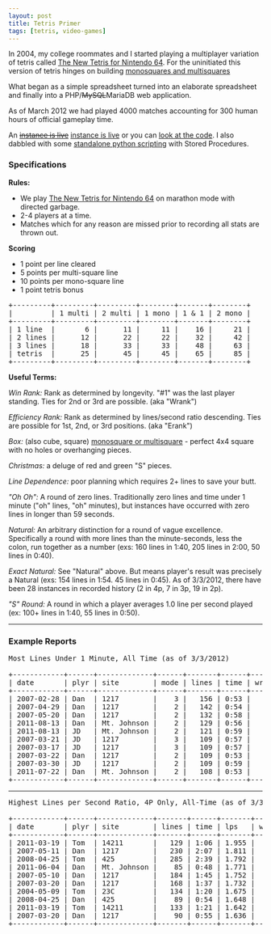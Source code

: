 ```yaml
---
layout: post
title: Tetris Primer
tags: [tetris, video-games]
---
```


In 2004, my college roommates and I started playing a multiplayer variation of tetris called [The New Tetris for Nintendo 64][0]. For the uninitiated this version of tetris hinges on building [monosquares and multisquares][4]

What began as a simple spreadsheet turned into an elaborate spreadsheet and finally into a PHP/<del>MySQL</del>MariaDB web application.

As of March 2012 we had played 4000 matches accounting for 300 human hours of official gameplay time.

An <del>[instance is live][1]</del> [instance is live][5] or you can [look at the code][2]. I also dabbled with some [standalone python scripting][3] with Stored Procedures.

### Specifications

**Rules:** 

+ We play [The New Tetris for Nintendo 64][0] on marathon mode with directed garbage.
+ 2-4 players at a time.
+ Matches which for any reason are missed prior to recording all stats are thrown out.

**Scoring**

- 1 point per line cleared
- 5 points per multi-square line
- 10 points per mono-square line
- 1 point tetris bonus

<pre>
+---------+---------+---------+--------+-------+--------+
|         | 1 multi | 2 multi | 1 mono | 1 & 1 | 2 mono |
+---------+---------+---------+--------+-------+--------+
| 1 line  |       6 |      11 |     11 |    16 |     21 |
| 2 lines |      12 |      22 |     22 |    32 |     42 |
| 3 lines |      18 |      33 |     33 |    48 |     63 |
| tetris  |      25 |      45 |     45 |    65 |     85 |
+---------+---------+---------+--------+-------+--------+
</pre>

**Useful Terms:**

*Win Rank:* Rank as determined by longevity. "#1" was the last player standing. Ties for 2nd or 3rd are possible. (aka "Wrank")

*Efficiency Rank:* Rank as determined by lines/second ratio descending. Ties are possible for 1st, 2nd, or 3rd positions. (aka "Erank")

*Box:* (also cube, square) [monosquare or multisquare][4] - perfect 4x4 square with no holes or overhanging pieces.

*Christmas:* a deluge of red and green "S" pieces.

*Line Dependence:* poor planning which requires 2+ lines to save your butt.

*"Oh Oh":* A round of zero lines. Traditionally zero lines and time under 1 minute ("oh" lines, "oh" minutes), but instances have occurred with zero lines in longer than 59 seconds.

*Natural:* An arbitrary distinction for a round of vague excellence. Specifically a round with more lines than the minute-seconds, less the colon, run together as a number (exs: 160 lines in 1:40, 205 lines in 2:00, 50 lines in 0:40).

*Exact Natural:* See "Natural" above. But means player's result was precisely a Natural (exs: 154 lines in 1:54. 45 lines in 0:45). As of 3/3/2012, there have been 28 instances in recorded history (2 in 4p, 7 in 3p, 19 in 2p).

*"S" Round:* A round in which a player averages 1.0 line per second played (ex: 100+ lines in 1:40, 55 lines in 0:50).

----

### Example Reports

<!-- SELECT m.matchdate as date, p.username as plyr, l.locationname as site, (select count(playerid) from playermatch where matchid = pm.matchid) as mode, pm.lines, concat("0:",pm.time) as time, pm.wrank as wrk, pm.erank as erk FROM playermatch pm, player p, tntmatch m, location l WHERE pm.matchid = m.matchid AND p.playerid = pm.playerid AND m.location = l.locationid AND pm.time < 60 AND (select count(playerid) from playermatch where matchid = pm.matchid) IN (4,3,2) ORDER BY pm.lines DESC LIMIT 10; -->

<pre>
Most Lines Under 1 Minute, All Time (as of 3/3/2012)

+------------+------+-------------+------+-------+------+-----+-----+
| date       | plyr | site        | mode | lines | time | wrk | erk |
+------------+------+-------------+------+-------+------+-----+-----+
| 2007-02-28 | Dan  | 1217        |    3 |   156 | 0:53 |   3 |   1 |
| 2007-04-29 | Dan  | 1217        |    2 |   142 | 0:54 |   1 |   1 |
| 2007-05-20 | Dan  | 1217        |    2 |   132 | 0:58 |   1 |   1 |
| 2011-08-13 | Dan  | Mt. Johnson |    2 |   129 | 0:56 |   1 |   1 |
| 2011-08-13 | JD   | Mt. Johnson |    2 |   121 | 0:59 |   1 |   1 |
| 2007-03-21 | JD   | 1217        |    3 |   109 | 0:57 |   1 |   1 |
| 2007-03-17 | JD   | 1217        |    3 |   109 | 0:57 |   1 |   1 |
| 2007-03-22 | Dan  | 1217        |    2 |   109 | 0:53 |   1 |   1 |
| 2007-03-30 | JD   | 1217        |    2 |   109 | 0:59 |   1 |   1 |
| 2011-07-22 | Dan  | Mt. Johnson |    2 |   108 | 0:53 |   1 |   1 |
+------------+------+-------------+------+-------+------+-----+-----+
</pre>
    
---

<!-- SELECT m.matchdate as date, p.username as plyr, l.locationname as site, pm.lines, concat(floor(pm.time/60),":",lpad(mod(pm.time,60),2,"0")) as time, round(pm.lines/pm.time,3) as lps, pm.wrank as wrk, pm.erank as erk FROM playermatch pm, player p, tntmatch m, location l WHERE pm.matchid = m.matchid AND p.playerid = pm.playerid AND m.location = l.locationid AND pm.lines > 0 AND (select count(playerid) from playermatch where matchid = pm.matchid) IN (4) ORDER BY pm.lines/pm.time DESC LIMIT 10; -->

<pre>
Highest Lines per Second Ratio, 4P Only, All-Time (as of 3/3/2012)

+------------+------+-------------+-------+------+-------+-----+-----+
| date       | plyr | site        | lines | time | lps   | wrk | erk |
+------------+------+-------------+-------+------+-------+-----+-----+
| 2011-03-19 | Tom  | 14211       |   129 | 1:06 | 1.955 |   4 |   1 |
| 2007-05-11 | Dan  | 1217        |   230 | 2:07 | 1.811 |   1 |   1 |
| 2008-04-25 | Tom  | 425         |   285 | 2:39 | 1.792 |   1 |   1 |
| 2011-06-04 | Dan  | Mt. Johnson |    85 | 0:48 | 1.771 |   4 |   1 |
| 2007-05-10 | Dan  | 1217        |   184 | 1:45 | 1.752 |   1 |   1 |
| 2007-03-20 | Dan  | 1217        |   168 | 1:37 | 1.732 |   3 |   1 |
| 2004-05-09 | Tom  | 23C         |   134 | 1:20 | 1.675 |   2 |   1 |
| 2008-04-25 | Dan  | 425         |    89 | 0:54 | 1.648 |   4 |   2 |
| 2011-03-19 | Tom  | 14211       |   133 | 1:21 | 1.642 |   4 |   1 |
| 2007-03-20 | Dan  | 1217        |    90 | 0:55 | 1.636 |   4 |   1 |
+------------+------+-------------+-------+------+-------+-----+-----+
</pre>

  [0]: http://en.wikipedia.org/wiki/The_New_Tetris
  [1]: http://tphummel.byethost6.com/tnt/
  [2]: https://github.com/tphummel/tetris-db
  [3]: https://github.com/tphummel/tetris-report
  [4]: http://tetris.wikia.com/wiki/Square_Platforming
  [5]: http://tnt.tphum.us